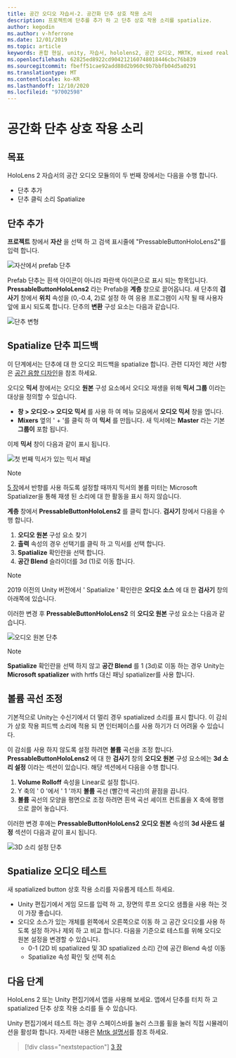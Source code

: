 ```yaml
---
title: 공간 오디오 자습서-2. 공간화 단추 상호 작용 소리
description: 프로젝트에 단추를 추가 하 고 단추 상호 작용 소리를 spatialize.
author: kegodin
ms.author: v-hferrone
ms.date: 12/01/2019
ms.topic: article
keywords: 혼합 현실, unity, 자습서, hololens2, 공간 오디오, MRTK, mixed reality toolkit, UWP, Windows 10, HRTF, head 관련 전송 함수, 반향, Microsoft Spatializer, prefabs, volume curve
ms.openlocfilehash: 62825ed8922cd904212160748018446cbc76b839
ms.sourcegitcommit: fbeff51cae92add88d2b960c9b7bbfb04d5a0291
ms.translationtype: MT
ms.contentlocale: ko-KR
ms.lasthandoff: 12/10/2020
ms.locfileid: "97002598"
---
```

# <a name="spatializing-button-interaction-sounds"></a>공간화 단추 상호 작용 소리

## <a name="objectives"></a>목표
HoloLens 2 자습서의 공간 오디오 모듈의이 두 번째 장에서는 다음을 수행 합니다.
* 단추 추가
* 단추 클릭 소리 Spatialize

## <a name="add-a-button"></a>단추 추가
**프로젝트** 창에서 **자산** 을 선택 하 고 검색 표시줄에 "PressableButtonHoloLens2"를 입력 합니다.

![자산에서 prefab 단추](images/spatial-audio/button-prefab-in-assets.png)

Prefab 단추는 흰색 아이콘이 아니라 파란색 아이콘으로 표시 되는 항목입니다. **PressableButtonHoloLens2** 라는 Prefab을 **계층** 창으로 끌어옵니다. 새 단추의 **검사기** 창에서 **위치** 속성을 (0,-0.4, 2)로 설정 하 여 응용 프로그램이 시작 될 때 사용자 앞에 표시 되도록 합니다. 단추의 **변환** 구성 요소는 다음과 같습니다.

![단추 변형](images/spatial-audio/button-transform.png)

## <a name="spatialize-button-feedback"></a>Spatialize 단추 피드백
이 단계에서는 단추에 대 한 오디오 피드백을 spatialize 합니다. 관련 디자인 제안 사항은 [공간 음향 디자인](../../../design/spatial-sound-design.md)을 참조 하세요. 

오디오 **믹서** 창에서는 오디오 **원본** 구성 요소에서 오디오 재생을 위해 **믹서 그룹** 이라는 대상을 정의할 수 있습니다. 
* **창 > 오디오-> 오디오 믹서** 를 사용 하 여 메뉴 모음에서 **오디오 믹서** 창을 엽니다.
* **Mixers** 옆의 ' + '를 클릭 하 여 **믹서** 를 만듭니다. 새 믹서에는 **Master** 라는 기본 **그룹이** 포함 됩니다.

이제 **믹서** 창이 다음과 같이 표시 됩니다.

![첫 번째 믹서가 있는 믹서 패널](images/spatial-audio/mixer-panel-with-first-mixer.png)

> [!NOTE]
> [5 장](unity-spatial-audio-ch5.md)에서 반향를 사용 하도록 설정할 때까지 믹서의 볼륨 미터는 Microsoft Spatializer을 통해 재생 된 소리에 대 한 활동을 표시 하지 않습니다.

**계층** 창에서 **PressableButtonHoloLens2** 를 클릭 합니다. **검사기** 창에서 다음을 수행 합니다.
1. **오디오 원본** 구성 요소 찾기
2. **출력** 속성의 경우 선택기를 클릭 하 고 믹서를 선택 합니다.
3. **Spatialize** 확인란을 선택 합니다.
4. **공간 Blend** 슬라이더를 3d (1)로 이동 합니다.

> [!NOTE]
> 2019 이전의 Unity 버전에서 ' Spatialize ' 확인란은 **오디오 소스** 에 대 한 **검사기** 창의 아래쪽에 있습니다.

이러한 변경 후 **PressableButtonHoloLens2** 의 **오디오 원본** 구성 요소는 다음과 같습니다.

![오디오 원본 단추](images/spatial-audio/button-audio-source.png)

> [!NOTE]
> **Spatialize** 확인란을 선택 하지 않고 **공간 Blend** 를 1 (3d)로 이동 하는 경우 Unity는 **Microsoft spatializer** with hrtfs 대신 패닝 spatializer를 사용 합니다.

## <a name="adjust-the-volume-curve"></a>볼륨 곡선 조정
기본적으로 Unity는 수신기에서 더 멀리 경우 spatialized 소리를 표시 합니다. 이 감쇠가 상호 작용 피드백 소리에 적용 되 면 인터페이스를 사용 하기가 더 어려울 수 있습니다.

이 감쇠를 사용 하지 않도록 설정 하려면 **볼륨** 곡선을 조정 합니다. **PressableButtonHoloLens2** 에 대 한 **검사기** 창의 **오디오 원본** 구성 요소에는 **3d 소리 설정** 이라는 섹션이 있습니다. 해당 섹션에서 다음을 수행 합니다.
1. **Volume Rolloff** 속성을 Linear로 설정 합니다.
2. Y 축의 ' 0 '에서 ' 1 '까지 **볼륨** 곡선 (빨간색 곡선)의 끝점을 끕니다.
3. **볼륨** 곡선의 모양을 평면으로 조정 하려면 흰색 곡선 셰이프 컨트롤을 X 축에 평행으로 끌어 놓습니다.

이러한 변경 후에는 **PressableButtonHoloLens2** **오디오 원본** 속성의 **3d 사운드 설정** 섹션이 다음과 같이 표시 됩니다.

![3D 소리 설정 단추](images/spatial-audio/button-3d-sound-settings.png)

## <a name="testing-the-spatialize-audio"></a>Spatialize 오디오 테스트

새 spatialized button 상호 작용 소리를 자유롭게 테스트 하세요.

* Unity 편집기에서 게임 모드를 입력 하 고, 장면의 루프 오디오 샘플을 사용 하는 것이 가장 좋습니다.
* 오디오 소스가 있는 개체를 왼쪽에서 오른쪽으로 이동 하 고 공간 오디오를 사용 하도록 설정 하거나 제외 하 고 비교 합니다. 다음을 기준으로 테스트를 위해 오디오 원본 설정을 변경할 수 있습니다.
    * 0-1 (2D 비 spatialized 및 3D spatialized 소리) 간에 공간 Blend 속성 이동
    * Spatialize 속성 확인 및 선택 취소

## <a name="next-steps"></a>다음 단계

HoloLens 2 또는 Unity 편집기에서 앱을 사용해 보세요. 앱에서 단추를 터치 하 고 spatialized 단추 상호 작용 소리를 들 수 있습니다.

Unity 편집기에서 테스트 하는 경우 스페이스바를 눌러 스크롤 휠을 눌러 직접 시뮬레이션을 활성화 합니다. 자세한 내용은 [Mrtk 설명서](https://microsoft.github.io/MixedRealityToolkit-Unity/Documentation/GettingStartedWithTheMRTK.html#using-the-in-editor-hand-input-simulation-to-test-a-scene)를 참조 하세요.

> [!div class="nextstepaction"]
> [3 장](unity-spatial-audio-ch3.md)

